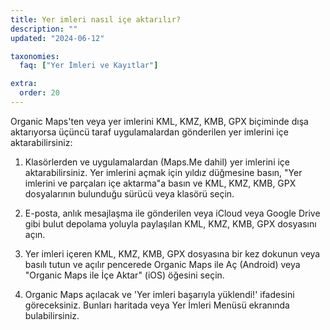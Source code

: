 ```yaml
---
title: Yer imleri nasıl içe aktarılır?
description: ""
updated: "2024-06-12"

taxonomies:
  faq: ["Yer İmleri ve Kayıtlar"]

extra:
  order: 20
---
```


Organic Maps'ten veya yer imlerini KML, KMZ, KMB, GPX biçiminde dışa aktarıyorsa üçüncü taraf uygulamalardan gönderilen yer imlerini içe aktarabilirsiniz:

1. Klasörlerden ve uygulamalardan (Maps.Me dahil) yer imlerini içe aktarabilirsiniz. Yer imlerini açmak için yıldız düğmesine basın, "Yer i̇mlerini ve parçaları i̇çe aktarma"a basın ve KML, KMZ, KMB, GPX dosyalarının bulunduğu sürücü veya klasörü seçin.

2. E-posta, anlık mesajlaşma ile gönderilen veya iCloud veya Google Drive gibi bulut depolama yoluyla paylaşılan KML, KMZ, KMB, GPX dosyasını açın.

3. Yer imleri içeren KML, KMZ, KMB, GPX dosyasına bir kez dokunun veya basılı tutun ve açılır pencerede Organic Maps ile Aç (Android) veya "Organic Maps ile İçe Aktar" (iOS) öğesini seçin.

4. Organic Maps açılacak ve 'Yer imleri başarıyla yüklendi!' ifadesini göreceksiniz. Bunları haritada veya Yer İmleri Menüsü ekranında bulabilirsiniz.
